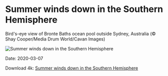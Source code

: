 # Summer winds down in the Southern Hemisphere

Bird's-eye view of Bronte Baths ocean pool outside Sydney, Australia (© Shay Cooper/Media Drum World/Cavan Images)

![Summer winds down in the Southern Hemisphere](https://bing.com/th?id=OHR.BronteBaths_EN-US9467599141_UHD.jpg&rf=LaDigue_UHD.jpg&pid=hp&w=1024&h=576)

Date: 2020-03-07

Download 4k: [Summer winds down in the Southern Hemisphere](https://bing.com/th?id=OHR.BronteBaths_EN-US9467599141_UHD.jpg&rf=LaDigue_UHD.jpg&pid=hp&w=3840&h=2160)

